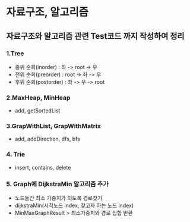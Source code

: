 # 자료구조, 알고리즘
## 자료구조와 알고리즘 관련 Test코드 까지 작성하여 정리

### 1.Tree
 - 중위 순회(inorder) : 좌 -> root -> 우
 - 전위 순회(preorder) : root -> 좌 -> 우
 - 후위 순회(postorder) : 좌 -> 우 -> root

### 2.MaxHeap, MinHeap
 - add, getSortedList

### 3.GrapWithList, GrapWithMatrix
 - add, addDirection, dfs, bfs

### 4. Trie
 - insert, contains, delete

### 5. Graph에 DijkstraMin 알고리즘 추가
 - 노드들간 최소 가중치가 되도록 경로찾기
 - dijkstraMin(시작노드 index, 찾고자 하는 노드 index)
 - MinMaxGraphResult > 최소가중치와 경로 집합 반환